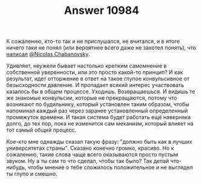 ﻿---
title: "Answer 10984"
se.owner.user_id: 377637
se.owner.display_name: "Sevastopol&#39;"
se.owner.link: "https://ru.meta.stackoverflow.com/users/377637/sevastopol"
se.answer_id: 10984
se.question_id: 10370
se.post_type: answer
se.is_accepted: False
---
<p>К сожалению, кто-то так и не прислушался, не вчитался, и в итоге ничего таки не понял (или вероятнее всего даже не захотел понять), что <a href="https://ru.meta.stackoverflow.com/a/10374/377637">написал</a> <a href="https://ru.meta.stackoverflow.com/users/6/nicolas-chabanovsky">@Nicolas Chabanovsky</a>.</p>
<p>Удивляет, неужели бывает настолько крепким самомнение в собственной уверенности, или это просто какой-то принцип? И как результат, идет отторжение в ответ на такое глупое конвульсивное от безысходности давление. И пропадает всякий интерес участвовать казалось бы в общем процессе. Уходишь. Возвращаешься. И видишь те же знакомые конвульсии, которые не прекращаются, потому что возникают по будильнику, который установлен таким образом, чтобы напоминал каждый раз через заранее установленный определенный промежуток времени. И такая система будет работать ещё наверняка долго, до тех пор, пока не изменится сам механизм, который влияет на тот самый общий процесс.</p>
<p>Кое-кто мне однажды сказал такую фразу: &quot;должно быть как в лучших университетах страны&quot;. Сказано конечно громко, красиво. Но к сожалению, такие слова чаще всего оказываются просто пустым звуком. Ну а ты сам то что сделал, чтобы так было? Так делай что-нибудь, чтобы мнение о тебе сложилось положительное и не выглядел ты глупо и смешно.</p>
